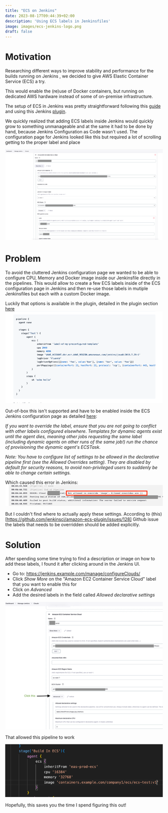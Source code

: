 ```yaml
---
title: "ECS on Jenkins"
date: 2023-08-17T09:44:39+02:00
description: 'Using ECS labels in Jenkinsfiles'
image: images/ecs-jenkins-logo.png
draft: false
---
```

# Motivation
Researching different ways to improve stability and performance for the builds running on Jenkins , we decided to give AWS Elastic Container Service (ECS) a try.

This would enable the (re)use of Docker containers, but running on dedicated AWS hardware instead of some of on-premise infrastructure.

The setup of ECS in Jenkins was pretty straightforward following this [guide](https://aws.amazon.com/blogs/devops/set-up-a-build-pipeline-with-jenkins-and-amazon-ecs/) and using this Jenkins [plugin](https://plugins.jenkins.io/amazon-ecs/).

We quickly realized that adding ECS labels inside Jenkins would quickly grow to something unmanageable and at the same it had to be done by hand, because Jenkins Configuration as Code wasn't used.
The configuration page for Jenkins looked like this but required a lot of scrolling getting to the proper label and place

![ecs-jenkins-settings](/images/ecs-jenkins-settings.png)

# Problem
To avoid the cluttered Jenkins configuration page we wanted to be able to configure CPU, Memory and Docker image inside our Jenkinsfile directly in the pipelines.
This would allow to create a few ECS labels inside of the ECS configuration page in Jenkins and then re-use those labels in mutiple Jenkinsfiles but each with a custom Docker image.

Luckily that options is available in the plugin, detailed in the plugin section [here](https://plugins.jenkins.io/amazon-ecs/#plugin-content-usage)
![Jenkins ECS plugin settings](/images/ecs-plugin-settings.png)

Out-of-box this isn't supported and have to be enabled inside the ECS Jenkins configuration page as detailed [here](https://plugins.jenkins.io/amazon-ecs/#plugin-content-declarative-pipeline):

*If you want to override the label, ensure that you are not going to conflict with other labels configured elsewhere. Templates for dynamic agents exist until the agent dies, meaning other jobs requesting the same label (including dynamic agents on other runs of the same job!) run the chance of provisioning the dynamic agent's ECSTask.*

*Note: You have to configure list of settings to be allowed in the declarative pipeline first (see the Allowed Overrides setting). They are disabled by default for security reasons, to avoid non-privileged users to suddenly be able to change certain settings.*

Which caused this error in Jenkins:
![Jenkins ECS failure](/images/ecs-jenkins-failure.png)

But I couldn't find where to actually apply these settings. According to (this)[https://github.com/jenkinsci/amazon-ecs-plugin/issues/128] Github issue the labels that needs to be overridden should be added explicitly.

# Solution
After spending some time trying to find a description or image on how to add these labels, I found it after clicking around in the Jenkins UI.

* Go to: https://jenkins.example.com/manage/configureClouds/
* Click *Show More* on the "Amazon EC2 Container Service Cloud" label that you want to enable this for
* Click on *Advanced*
* Add the desired labels in the field called *Allowed declarative settings*

![Enable Jenkins labels in ECS](/images/ecs-enable-jenkins-labels.png)

That allowed this pipeline to work

![Jenkins ECS pipeline](/images/ecs-jenkins-pipeline.png)

Hopefully, this saves you the time I spend figuring this out!